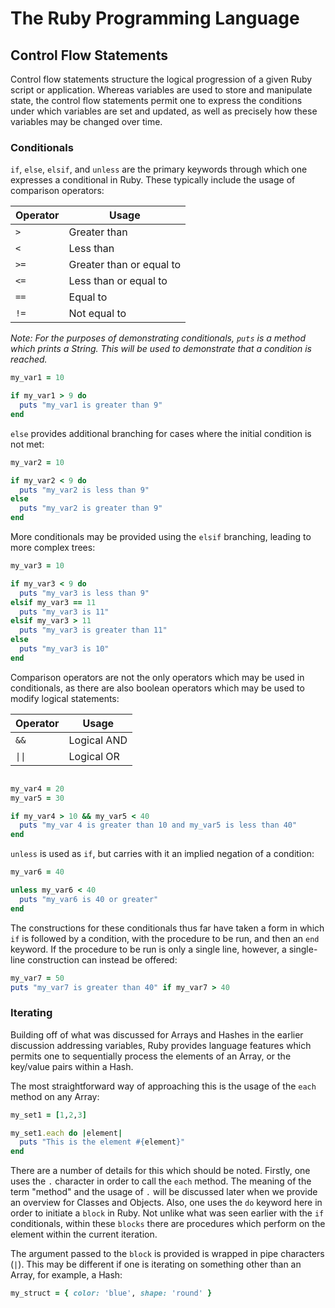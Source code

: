 # The Ruby Programming Language
## Control Flow Statements

Control flow statements structure the logical progression of a given Ruby script
or application.  Whereas variables are used to store and manipulate state, the
control flow statements permit one to express the conditions under which
variables are set and updated, as well as precisely how these variables may be
changed over time.

### Conditionals

`if`, `else`, `elsif`, and `unless` are the primary keywords through which one expresses
a conditional in Ruby.  These typically include the usage of comparison
operators:

| Operator | Usage                    |
| -------- | ------------------------ |
| `>`      | Greater than             |
| `<`      | Less than                |
| `>=`     | Greater than or equal to |
| `<=`     | Less than or equal to    |
| `==`     | Equal to                 |
| `!=`     | Not equal to             |

*Note: For the purposes of demonstrating conditionals, `puts` is a method
which prints a String.  This will be used to demonstrate that a condition is
reached.*

```ruby
my_var1 = 10

if my_var1 > 9 do
  puts "my_var1 is greater than 9"
end
```

`else` provides additional branching for cases where the initial condition is
not met:

```ruby
my_var2 = 10

if my_var2 < 9 do
  puts "my_var2 is less than 9"
else
  puts "my_var2 is greater than 9"
end
```

More conditionals may be provided using the `elsif` branching, leading to more
complex trees:

```ruby
my_var3 = 10

if my_var3 < 9 do
  puts "my_var3 is less than 9"
elsif my_var3 == 11
  puts "my_var3 is 11"
elsif my_var3 > 11
  puts "my_var3 is greater than 11"
else
  puts "my_var3 is 10"
end
```

Comparison operators are not the only operators which may be used in
conditionals, as there are also boolean operators which may be used to modify
logical statements:

| Operator | Usage       |
| -------- | ----------- |
| `&&`     | Logical AND |
| `\|\|`     | Logical OR  |

```ruby

my_var4 = 20
my_var5 = 30

if my_var4 > 10 && my_var5 < 40
  puts "my_var 4 is greater than 10 and my_var5 is less than 40"
end
```

`unless` is used as `if`, but carries with it an implied negation of a condition:

```ruby
my_var6 = 40

unless my_var6 < 40
  puts "my_var6 is 40 or greater"
end
```

The constructions for these conditionals thus far have taken a form in which
`if` is followed by a condition, with the procedure to be run, and then an `end`
 keyword.  If the procedure to be run is only a single line, however, a
single-line construction can instead be offered:

```ruby
my_var7 = 50
puts "my_var7 is greater than 40" if my_var7 > 40
```

### Iterating

Building off of what was discussed for Arrays and Hashes in the earlier
discussion addressing variables, Ruby provides language features which permits
one to sequentially process the elements of an Array, or the key/value pairs
within a Hash.

The most straightforward way of approaching this is the usage of the `each`
method on any Array:

```ruby
my_set1 = [1,2,3]

my_set1.each do |element|
  puts "This is the element #{element}"
end
```

There are a number of details for this which should be noted.  Firstly, one uses
the `.` character in order to call the `each` method.  The meaning of the term
"method" and the usage of `.` will be discussed later when we provide an
overview for Classes and Objects.  Also, one uses the `do` keyword here in
 order to initiate a `block` in Ruby.  Not unlike what was seen earlier with the
`if` conditionals, within these `blocks` there are procedures which perform on
 the element within the current iteration.

The argument passed to the `block` is provided is wrapped in pipe characters
(`|`).  This may be different if one is iterating on something other than an
 Array, for example, a Hash:

```ruby
my_struct = { color: 'blue', shape: 'round' }
```
